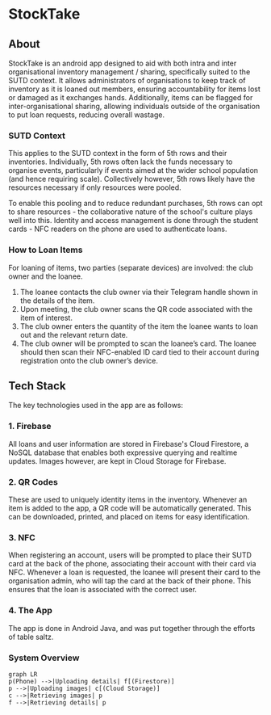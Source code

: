 # StockTake
## About
StockTake is an android app designed to aid with both intra and inter organisational inventory management / sharing, specifically suited to the SUTD context. It allows administrators of organisations to keep track of inventory as it is loaned out members, ensuring accountability for items lost or damaged as it exchanges hands. Additionally, items can be flagged for inter-organisational sharing, allowing individuals outside of the organisation to put loan requests, reducing overall wastage. 

### SUTD Context
This applies to the SUTD context in the form of 5th rows and their inventories. Individually, 5th rows often lack the funds necessary to organise events, particularly if events aimed at the wider school population (and hence requiring scale). Collectively however, 5th rows likely have the resources necessary if only resources were pooled. 

To enable this pooling and to reduce redundant purchases, 5th rows can opt to share resources - the collaborative nature of the school's culture plays well into this. Identity and access management is done through the student cards - NFC readers on the phone are used to authenticate loans. 

### How to Loan Items
For loaning of items, two parties (separate devices) are involved: the club owner​ and the ​loanee.​
1. The loanee contacts the club owner via their Telegram handle shown in the details of the item.
2. Upon meeting, the club owner scans the QR code associated with the item of interest.
3. The club owner enters the quantity of the item the loanee wants to loan out and the relevant return date.
4. The club owner will be prompted to scan the loanee’s card. The loanee should then scan their NFC-enabled ID card tied to their account during registration onto the club owner’s device.

## Tech Stack

The key technologies used in the app are as follows: 

### 1. Firebase
All loans and user information are stored in Firebase's Cloud Firestore, a NoSQL database that enables both expressive querying and realtime updates. Images however, are kept in Cloud Storage for Firebase. 

### 2. QR Codes 
These are used to uniquely identity items in the inventory. Whenever an item is added to the app, a QR code will be automatically generated. This can be downloaded, printed, and placed on items for easy identification. 

### 3. NFC
When registering an account, users will be prompted to place their SUTD card at the back of the phone, associating their account with their card via NFC. Whenever a loan is requested, the loanee will present their card to the organisation admin, who will tap the card at the back of their phone. This ensures that the loan is associated with the correct user. 

### 4. The App
The app is done in Android Java, and was put together through the efforts of table saltz. 

### System Overview

```mermaid
graph LR
p(Phone) -->|Uploading details| f[(Firestore)] 
p -->|Uploading images| c[(Cloud Storage)]
c -->|Retrieving images| p
f -->|Retrieving details| p
```